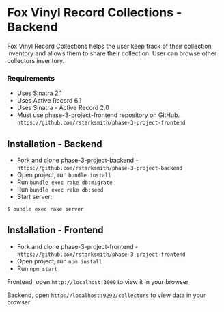 # Fox Vinyl Record Collections - Backend
Fox Vinyl Record Collections helps the user keep track of their collection inventory and allows them to share their collection. User can browse other collectors inventory. 

### Requirements
* Uses Sinatra 2.1
* Uses Active Record 6.1
* Uses Sinatra - Active Record 2.0
* Must use phase-3-project-frontend repository on GitHub.
    `https://github.com/rstarksmith/phase-3-project-frontend`

## Installation - Backend
- Fork and clone phase-3-project-backend -  
    `https://github.com/rstarksmith/phase-3-project-backend`
- Open project, run `bundle install`
- Run `bundle exec rake db:migrate`
- Run `bundle exec rake db:seed`
- Start server:
```console
$ bundle exec rake server
```

## Installation - Frontend
- Fork and clone phase-3-project-frontend -
    `https://github.com/rstarksmith/phase-3-project-frontend`
- Open project, run `npm install`
- Run `npm start`


Frontend, open `http://localhost:3000` to view it in your browser

Backend, open `http://localhost:9292/collectors` to view data in your browser



